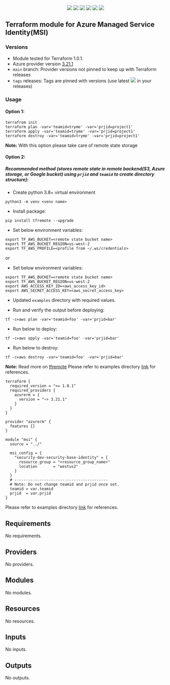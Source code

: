 <p align="center">
    <a href="https://github.com/tomarv2/terraform-azure-msi/actions/workflows/pre-commit.yml" alt="Pre Commit">
        <img src="https://github.com/tomarv2/terraform-azure-msi/actions/workflows/pre-commit.yml/badge.svg?branch=main" /></a>
    <a href="https://www.apache.org/licenses/LICENSE-2.0" alt="license">
        <img src="https://img.shields.io/github/license/tomarv2/terraform-azure-msi" /></a>
    <a href="https://github.com/tomarv2/terraform-azure-msi/tags" alt="GitHub tag">
        <img src="https://img.shields.io/github/v/tag/tomarv2/terraform-azure-msi" /></a>
    <a href="https://github.com/tomarv2/terraform-azure-msi/pulse" alt="Activity">
        <img src="https://img.shields.io/github/commit-activity/m/tomarv2/terraform-azure-msi" /></a>
    <a href="https://stackoverflow.com/users/6679867/tomarv2" alt="Stack Exchange reputation">
        <img src="https://img.shields.io/stackexchange/stackoverflow/r/6679867"></a>
    <a href="https://twitter.com/intent/follow?screen_name=varuntomar2019" alt="follow on Twitter">
        <img src="https://img.shields.io/twitter/follow/varuntomar2019?style=social&logo=twitter"></a>
</p>

## Terraform module for Azure Managed Service Identity(MSI)

### Versions

- Module tested for Terraform 1.0.1.
- Azure provider version [3.21.1](https://registry.terraform.io/providers/hashicorp/azurerm/latest)
- `main` branch: Provider versions not pinned to keep up with Terraform releases
- `tags` releases: Tags are pinned with versions (use latest
        <a href="https://github.com/tomarv2/terraform-azure-msi/tags" alt="GitHub tag">
        <img src="https://img.shields.io/github/v/tag/tomarv2/terraform-azure-msi" /></a>
  in your releases)

### Usage

#### Option 1:

```
terrafrom init
terraform plan -var='teamid=tryme' -var='prjid=project1'
terraform apply -var='teamid=tryme' -var='prjid=project1'
terraform destroy -var='teamid=tryme' -var='prjid=project1'
```
**Note:** With this option please take care of remote state storage

#### Option 2:

##### Recommended method (stores remote state in remote backend(S3,  Azure storage, or Google bucket) using `prjid` and `teamid` to create directory structure):

- Create python 3.8+ virtual environment
```
python3 -m venv <venv name>
```

- Install package:
```
pip install tfremote --upgrade
```

- Set below environment variables:
```
export TF_AWS_BUCKET=<remote state bucket name>
export TF_AWS_BUCKET_REGION=us-west-2
export TF_AWS_PROFILE=<profile from ~/.ws/credentials>
```

or

- Set below environment variables:
```
export TF_AWS_BUCKET=<remote state bucket name>
export TF_AWS_BUCKET_REGION=us-west-2
export AWS_ACCESS_KEY_ID=<aws_access_key_id>
export AWS_SECRET_ACCESS_KEY=<aws_secret_access_key>
```

- Updated `examples` directory with required values.

- Run and verify the output before deploying:
```
tf -c=aws plan -var='teamid=foo' -var='prjid=bar'
```

- Run below to deploy:
```
tf -c=aws apply -var='teamid=foo' -var='prjid=bar'
```

- Run below to destroy:
```
tf -c=aws destroy -var='teamid=foo' -var='prjid=bar'
```

**Note:** Read more on [tfremote](https://github.com/tomarv2/tfremote)
Please refer to examples directory [link](examples) for references.

```
terraform {
  required_version = ">= 1.0.1"
  required_providers {
    azurerm = {
      version = "~> 3.21.1"
    }
  }
}

provider "azurerm" {
  features {}
}

module "msi" {
  source = "../"

  msi_config = {
    "security-dev-security-base-identity" = {
      resource_group = "<resource_group_name>"
      location       = "westus2"
    }
  }
  # -----------------------------------------
  # Note: Do not change teamid and prjid once set.
  teamid = var.teamid
  prjid  = var.prjid
}
```

Please refer to examples directory [link](examples) for references.

<!-- BEGIN_TF_DOCS -->
## Requirements

No requirements.

## Providers

No providers.

## Modules

No modules.

## Resources

No resources.

## Inputs

No inputs.

## Outputs

No outputs.
<!-- END_TF_DOCS -->
